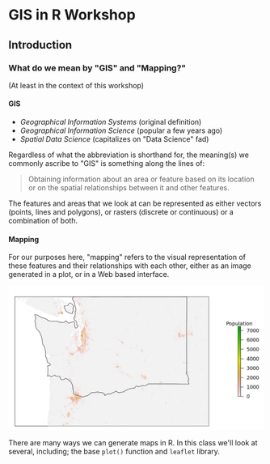 GIS in R Workshop
=================

## Introduction

### What do we mean by "GIS" and "Mapping?" 
(At least in the context of this workshop)

#### __GIS__
* _Geographical Information Systems_ (original definition)
* _Geographical Information Science_ (popular a few years ago)
* _Spatial Data Science_ (capitalizes on "Data Science" fad)

Regardless of what the abbreviation is shorthand for, the meaning(s) we commonly ascribe to "GIS" is something along the lines of:

> Obtaining information about an area or feature based on its location or on the spatial relationships between it and other features.

The features and areas that we look at can be represented as either vectors (points, lines and polygons), or rasters (discrete or continuous) or a combination of both.

#### __Mapping__
For our purposes here, "mapping" refers to the visual representation of these features and their relationships with each other, either as an image generated in a plot, or in a Web based interface.

![Population Raster](https://github.com/lagerratrobe/GIS_IN_R_WORKSHOP/blob/main/images/WA_pop_raster.png?raw=true)

There are many ways we can generate maps in R.  In this class we'll look at several, including; the base `plot()` function and `leaflet` library.
